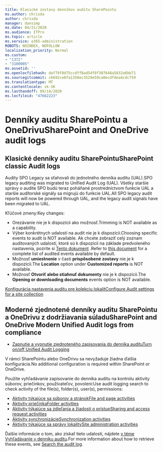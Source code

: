 ```yaml
---
title: Klasické zostavy denníkov auditu SharePointu
ms.author: chrisda
author: chrisda
manager: dansimp
ms.date: 04/21/2020
ms.audience: ITPro
ms.topic: article
ms.service: o365-administration
ROBOTS: NOINDEX, NOFOLLOW
localization_priority: Normal
ms.custom:
- "1372"
- "3100005"
ms.assetid: ''
ms.openlocfilehash: daf79f8d75ccdff8ad54f0f307648a5832a6bb71
ms.sourcegitcommit: c6692ce0fa1358ec3529e59ca0ecdfdea4cdc759
ms.translationtype: MT
ms.contentlocale: sk-SK
ms.lasthandoff: 09/14/2020
ms.locfileid: "47662223"
---
```

# <a name="sharepoint-and-onedrive-audit-logs"></a><span data-ttu-id="c2518-102">Denníky auditu SharePointu a OneDrivu</span><span class="sxs-lookup"><span data-stu-id="c2518-102">SharePoint and OneDrive audit logs</span></span>

## <a name="sharepoint-classic-audit-logs"></a><span data-ttu-id="c2518-103">Klasické denníky auditu SharePointu</span><span class="sxs-lookup"><span data-stu-id="c2518-103">SharePoint classic Audit logs</span></span>

<span data-ttu-id="c2518-104">Audity SPO Legacy sa sťahovali do jednotného denníka auditu (UAL).</span><span class="sxs-lookup"><span data-stu-id="c2518-104">SPO legacy auditing was migrated to Unified Audit Log (UAL).</span></span> <span data-ttu-id="c2518-105">Všetky staršie správy o audite SPO budú teraz poháňané prostredníctvom funkcie UAL a staršie audítorské signály sa migrujú do funkcie UAL.</span><span class="sxs-lookup"><span data-stu-id="c2518-105">All SPO legacy audit reports will now be powered through UAL, and the legacy audit signals have been migrated to UAL.</span></span>

<span data-ttu-id="c2518-106">Kľúčové zmeny:</span><span class="sxs-lookup"><span data-stu-id="c2518-106">Key changes:</span></span>

* <span data-ttu-id="c2518-107">Orezávanie nie je k dispozícii ako možnosť.</span><span class="sxs-lookup"><span data-stu-id="c2518-107">Trimming is NOT available as a capability.</span></span>
* <span data-ttu-id="c2518-108">Výber konkrétnych udalostí na audit nie je k dispozícii.</span><span class="sxs-lookup"><span data-stu-id="c2518-108">Choosing specific events to audit is NOT available.</span></span> <span data-ttu-id="c2518-109">Ak chcete zobraziť celý zoznam auditovaných udalostí, ktoré sú k dispozícii na základe predvoleného nastavenia, pozrite si [Tento dokument](https://docs.microsoft.com/microsoft-365/compliance/search-the-audit-log-in-security-and-compliance) .</span><span class="sxs-lookup"><span data-stu-id="c2518-109">Refer to [this document](https://docs.microsoft.com/microsoft-365/compliance/search-the-audit-log-in-security-and-compliance) for a complete list of audited events available by default.</span></span>
* <span data-ttu-id="c2518-110">Možnosť **umiestnenie** v časti **prispôsobené zostavy** nie je k dispozícii.</span><span class="sxs-lookup"><span data-stu-id="c2518-110">The **Location** option under **Customized reports** is NOT available.</span></span>
* <span data-ttu-id="c2518-111">Možnosť **Otvoriť alebo stiahnuť dokumenty** nie je k dispozícii.</span><span class="sxs-lookup"><span data-stu-id="c2518-111">The **Opening or downloading documents** events option is NOT available.</span></span>

[<span data-ttu-id="c2518-112">Konfigurácia nastavenia auditu pre kolekciu lokalít</span><span class="sxs-lookup"><span data-stu-id="c2518-112">Configure Audit settings for a site collection</span></span>](https://support.office.com/article/Configure-audit-settings-for-a-site-collection-A9920C97-38C0-44F2-8BCB-4CF1E2AE22D2)

## <a name="sharepoint-and-onedrive-modern-unified-audit-logs-from-compliance"></a><span data-ttu-id="c2518-113">Moderné zjednotené denníky auditu SharePointu a OneDrivu z dodržiavania súladu</span><span class="sxs-lookup"><span data-stu-id="c2518-113">SharePoint and OneDrive Modern Unified Audit logs from compliance</span></span>

* [<span data-ttu-id="c2518-114">Zapnutie a vypnutie zjednoteného zapisovania do denníka auditu</span><span class="sxs-lookup"><span data-stu-id="c2518-114">Turn on/off Unified Audit Logging</span></span>](https://docs.microsoft.com/microsoft-365/compliance/turn-audit-log-search-on-or-off) 

<span data-ttu-id="c2518-115">V rámci SharePointu alebo OneDrivu sa nevyžaduje žiadna ďalšia konfigurácia.</span><span class="sxs-lookup"><span data-stu-id="c2518-115">No additional configuration is required within SharePoint or OneDrive.</span></span>

<span data-ttu-id="c2518-116">Použite vyhľadávanie zapisovanie do denníka auditu na kontrolu aktivity súborov, priečinkov, používateľov, povolení:</span><span class="sxs-lookup"><span data-stu-id="c2518-116">Use audit logging search to check activity of the file(s), folder(s), user(s), permissions:</span></span>

* [<span data-ttu-id="c2518-117">Aktivity týkajúce sa súborov a stránok</span><span class="sxs-lookup"><span data-stu-id="c2518-117">File and page activities</span></span>](https://docs.microsoft.com/microsoft-365/compliance/search-the-audit-log-in-security-and-compliance)
* [<span data-ttu-id="c2518-118">Aktivity priečinka</span><span class="sxs-lookup"><span data-stu-id="c2518-118">Folder activities</span></span>](https://docs.microsoft.com/microsoft-365/compliance/search-the-audit-log-in-security-and-compliance#folder-activities)
* [<span data-ttu-id="c2518-119">Aktivity týkajúce sa zdieľania a žiadosti o prístup</span><span class="sxs-lookup"><span data-stu-id="c2518-119">Sharing and access request activities</span></span>](https://docs.microsoft.com/microsoft-365/compliance/search-the-audit-log-in-security-and-compliance#sharing-and-access-request-activities)
* [<span data-ttu-id="c2518-120">Aktivity synchronizácie</span><span class="sxs-lookup"><span data-stu-id="c2518-120">Synchronization activities</span></span>](https://docs.microsoft.com/microsoft-365/compliance/search-the-audit-log-in-security-and-compliance#synchronization-activities)
* [<span data-ttu-id="c2518-121">Aktivity týkajúce sa správy lokality</span><span class="sxs-lookup"><span data-stu-id="c2518-121">Site administration activities</span></span>](https://docs.microsoft.com/microsoft-365/compliance/search-the-audit-log-in-security-and-compliance#site-administration-activities)

<span data-ttu-id="c2518-122">Ďalšie informácie o tom, ako získať tieto udalosti, nájdete [v téme Vyhľadávanie v denníku auditu](https://docs.microsoft.com/microsoft-365/compliance/search-the-audit-log-in-security-and-compliance#search-the-audit-log).</span><span class="sxs-lookup"><span data-stu-id="c2518-122">For more information about how to retrieve these events, see [Search the audit log](https://docs.microsoft.com/microsoft-365/compliance/search-the-audit-log-in-security-and-compliance#search-the-audit-log).</span></span>
